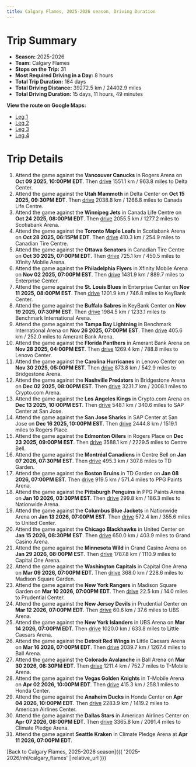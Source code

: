 ```yaml
---
title: Calgary Flames, 2025-2026 season, Driving Duration
---
```


# Trip Summary
- **Season:** 2025-2026
- **Team:** Calgary Flames
- **Stops on the Trip:** 31
- **Most Required Driving in a Day:** 8 hours
- **Total Trip Duration:** 184 days
- **Total Driving Distance:** 39272.5 km / 24402.9 miles
- **Total Driving Duration:** 15 days, 11 hours, 49 minutes

**View the route on Google Maps:**
- [Leg 1](https://www.google.com/maps/dir/Rogers+Arena+Vancouver/Delta+Center+Utah/Canada+Life+Centre+Winnipeg/Scotiabank+Arena+Toronto/Canadian+Tire+Centre+Ottawa/Xfinity+Mobile+Arena+Philadelphia/Enterprise+Center+St.+Louis/KeyBank+Center+Buffalo/Benchmark+International+Arena+Tampa+Bay/Amerant+Bank+Arena+Florida)
- [Leg 2](https://www.google.com/maps/dir/Amerant+Bank+Arena+Florida/Lenovo+Center+Carolina/Bridgestone+Arena+Nashville/Crypto.com+Arena+Los+Angeles/SAP+Center+at+San+Jose+San+Jose/Rogers+Place+Edmonton/Centre+Bell+Montréal/TD+Garden+Boston/PPG+Paints+Arena+Pittsburgh/Nationwide+Arena+Columbus)
- [Leg 3](https://www.google.com/maps/dir/Nationwide+Arena+Columbus/United+Center+Chicago/Grand+Casino+Arena+Minnesota/Capital+One+Arena+Washington/Madison+Square+Garden+New+York/Prudential+Center+New+Jersey/UBS+Arena+New+York/Little+Caesars+Arena+Detroit/Ball+Arena+Colorado/T-Mobile+Arena+Vegas)
- [Leg 4](https://www.google.com/maps/dir/T-Mobile+Arena+Vegas/Honda+Center+Anaheim/American+Airlines+Center+Dallas/Climate+Pledge+Arena+Seattle)

# Trip Details
1. Attend the game against the **Vancouver Canucks** in Rogers Arena on **Oct 09 2025, 10:00PM EDT**. Then [drive](https://www.google.com/maps/dir/Rogers+Arena+Vancouver/Delta+Center+Utah) 1551.1 km / 963.8 miles to Delta Center.
2. Attend the game against the **Utah Mammoth** in Delta Center on **Oct 15 2025, 09:30PM EDT**. Then [drive](https://www.google.com/maps/dir/Delta+Center+Utah/Canada+Life+Centre+Winnipeg) 2038.8 km / 1266.8 miles to Canada Life Centre.
3. Attend the game against the **Winnipeg Jets** in Canada Life Centre on **Oct 24 2025, 08:00PM EDT**. Then [drive](https://www.google.com/maps/dir/Canada+Life+Centre+Winnipeg/Scotiabank+Arena+Toronto) 2055.5 km / 1277.2 miles to Scotiabank Arena.
4. Attend the game against the **Toronto Maple Leafs** in Scotiabank Arena on **Oct 28 2025, 06:15PM EDT**. Then [drive](https://www.google.com/maps/dir/Scotiabank+Arena+Toronto/Canadian+Tire+Centre+Ottawa) 410.3 km / 254.9 miles to Canadian Tire Centre.
5. Attend the game against the **Ottawa Senators** in Canadian Tire Centre on **Oct 30 2025, 07:00PM EDT**. Then [drive](https://www.google.com/maps/dir/Canadian+Tire+Centre+Ottawa/Xfinity+Mobile+Arena+Philadelphia) 725.1 km / 450.5 miles to Xfinity Mobile Arena.
6. Attend the game against the **Philadelphia Flyers** in Xfinity Mobile Arena on **Nov 02 2025, 07:00PM EST**. Then [drive](https://www.google.com/maps/dir/Xfinity+Mobile+Arena+Philadelphia/Enterprise+Center+St.+Louis) 1431.9 km / 889.7 miles to Enterprise Center.
7. Attend the game against the **St. Louis Blues** in Enterprise Center on **Nov 11 2025, 08:00PM EST**. Then [drive](https://www.google.com/maps/dir/Enterprise+Center+St.+Louis/KeyBank+Center+Buffalo) 1201.9 km / 746.8 miles to KeyBank Center.
8. Attend the game against the **Buffalo Sabres** in KeyBank Center on **Nov 19 2025, 07:30PM EST**. Then [drive](https://www.google.com/maps/dir/KeyBank+Center+Buffalo/Benchmark+International+Arena+Tampa+Bay) 1984.5 km / 1233.1 miles to Benchmark International Arena.
9. Attend the game against the **Tampa Bay Lightning** in Benchmark International Arena on **Nov 26 2025, 07:00PM EST**. Then [drive](https://www.google.com/maps/dir/Benchmark+International+Arena+Tampa+Bay/Amerant+Bank+Arena+Florida) 405.6 km / 252.0 miles to Amerant Bank Arena.
10. Attend the game against the **Florida Panthers** in Amerant Bank Arena on **Nov 28 2025, 04:00PM EST**. Then [drive](https://www.google.com/maps/dir/Amerant+Bank+Arena+Florida/Lenovo+Center+Carolina) 1269.4 km / 788.8 miles to Lenovo Center.
11. Attend the game against the **Carolina Hurricanes** in Lenovo Center on **Nov 30 2025, 05:00PM EST**. Then [drive](https://www.google.com/maps/dir/Lenovo+Center+Carolina/Bridgestone+Arena+Nashville) 873.8 km / 542.9 miles to Bridgestone Arena.
12. Attend the game against the **Nashville Predators** in Bridgestone Arena on **Dec 02 2025, 08:00PM EST**. Then [drive](https://www.google.com/maps/dir/Bridgestone+Arena+Nashville/Crypto.com+Arena+Los+Angeles) 3231.7 km / 2008.1 miles to Crypto.com Arena.
13. Attend the game against the **Los Angeles Kings** in Crypto.com Arena on **Dec 13 2025, 10:00PM EST**. Then [drive](https://www.google.com/maps/dir/Crypto.com+Arena+Los+Angeles/SAP+Center+at+San+Jose+San+Jose) 548.1 km / 340.6 miles to SAP Center at San Jose.
14. Attend the game against the **San Jose Sharks** in SAP Center at San Jose on **Dec 16 2025, 10:00PM EST**. Then [drive](https://www.google.com/maps/dir/SAP+Center+at+San+Jose+San+Jose/Rogers+Place+Edmonton) 2444.8 km / 1519.1 miles to Rogers Place.
15. Attend the game against the **Edmonton Oilers** in Rogers Place on **Dec 23 2025, 09:00PM EST**. Then [drive](https://www.google.com/maps/dir/Rogers+Place+Edmonton/Centre+Bell+Montréal) 3588.1 km / 2229.5 miles to Centre Bell.
16. Attend the game against the **Montréal Canadiens** in Centre Bell on **Jan 07 2026, 07:30PM EST**. Then [drive](https://www.google.com/maps/dir/Centre+Bell+Montréal/TD+Garden+Boston) 495.3 km / 307.8 miles to TD Garden.
17. Attend the game against the **Boston Bruins** in TD Garden on **Jan 08 2026, 07:00PM EST**. Then [drive](https://www.google.com/maps/dir/TD+Garden+Boston/PPG+Paints+Arena+Pittsburgh) 919.5 km / 571.4 miles to PPG Paints Arena.
18. Attend the game against the **Pittsburgh Penguins** in PPG Paints Arena on **Jan 10 2026, 03:30PM EST**. Then [drive](https://www.google.com/maps/dir/PPG+Paints+Arena+Pittsburgh/Nationwide+Arena+Columbus) 299.8 km / 186.3 miles to Nationwide Arena.
19. Attend the game against the **Columbus Blue Jackets** in Nationwide Arena on **Jan 13 2026, 07:00PM EST**. Then [drive](https://www.google.com/maps/dir/Nationwide+Arena+Columbus/United+Center+Chicago) 572.4 km / 355.6 miles to United Center.
20. Attend the game against the **Chicago Blackhawks** in United Center on **Jan 15 2026, 08:30PM EST**. Then [drive](https://www.google.com/maps/dir/United+Center+Chicago/Grand+Casino+Arena+Minnesota) 650.0 km / 403.9 miles to Grand Casino Arena.
21. Attend the game against the **Minnesota Wild** in Grand Casino Arena on **Jan 29 2026, 08:00PM EST**. Then [drive](https://www.google.com/maps/dir/Grand+Casino+Arena+Minnesota/Capital+One+Arena+Washington) 1787.8 km / 1110.9 miles to Capital One Arena.
22. Attend the game against the **Washington Capitals** in Capital One Arena on **Mar 09 2026, 07:00PM EDT**. Then [drive](https://www.google.com/maps/dir/Capital+One+Arena+Washington/Madison+Square+Garden+New+York) 368.0 km / 228.6 miles to Madison Square Garden.
23. Attend the game against the **New York Rangers** in Madison Square Garden on **Mar 10 2026, 07:00PM EDT**. Then [drive](https://www.google.com/maps/dir/Madison+Square+Garden+New+York/Prudential+Center+New+Jersey) 22.5 km / 14.0 miles to Prudential Center.
24. Attend the game against the **New Jersey Devils** in Prudential Center on **Mar 12 2026, 07:00PM EDT**. Then [drive](https://www.google.com/maps/dir/Prudential+Center+New+Jersey/UBS+Arena+New+York) 60.6 km / 37.6 miles to UBS Arena.
25. Attend the game against the **New York Islanders** in UBS Arena on **Mar 14 2026, 07:00PM EDT**. Then [drive](https://www.google.com/maps/dir/UBS+Arena+New+York/Little+Caesars+Arena+Detroit) 1020.0 km / 633.8 miles to Little Caesars Arena.
26. Attend the game against the **Detroit Red Wings** in Little Caesars Arena on **Mar 16 2026, 07:00PM EDT**. Then [drive](https://www.google.com/maps/dir/Little+Caesars+Arena+Detroit/Ball+Arena+Colorado) 2039.7 km / 1267.4 miles to Ball Arena.
27. Attend the game against the **Colorado Avalanche** in Ball Arena on **Mar 30 2026, 08:30PM EDT**. Then [drive](https://www.google.com/maps/dir/Ball+Arena+Colorado/T-Mobile+Arena+Vegas) 1211.4 km / 752.7 miles to T-Mobile Arena.
28. Attend the game against the **Vegas Golden Knights** in T-Mobile Arena on **Apr 02 2026, 10:00PM EDT**. Then [drive](https://www.google.com/maps/dir/T-Mobile+Arena+Vegas/Honda+Center+Anaheim) 415.3 km / 258.1 miles to Honda Center.
29. Attend the game against the **Anaheim Ducks** in Honda Center on **Apr 04 2026, 10:00PM EDT**. Then [drive](https://www.google.com/maps/dir/Honda+Center+Anaheim/American+Airlines+Center+Dallas) 2283.9 km / 1419.2 miles to American Airlines Center.
30. Attend the game against the **Dallas Stars** in American Airlines Center on **Apr 07 2026, 08:00PM EDT**. Then [drive](https://www.google.com/maps/dir/American+Airlines+Center+Dallas/Climate+Pledge+Arena+Seattle) 3365.8 km / 2091.4 miles to Climate Pledge Arena.
31. Attend the game against **Seattle Kraken** in Climate Pledge Arena at **Apr 11 2026, 07:00PM EDT**.

[Back to Calgary Flames, 2025-2026 season]({{ '2025-2026/nhl/calgary_flames' | relative_url }})
